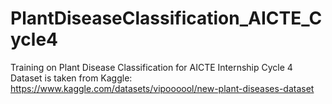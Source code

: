 # PlantDiseaseClassification_AICTE_Cycle4
Training on Plant Disease Classification for AICTE Internship Cycle 4  Dataset is taken from Kaggle: https://www.kaggle.com/datasets/vipoooool/new-plant-diseases-dataset
